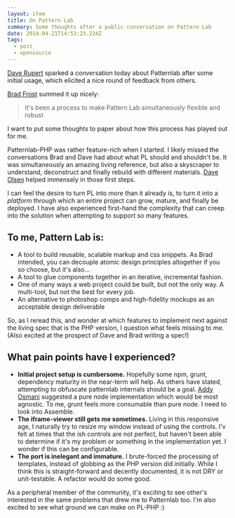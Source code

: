 ```yaml
---
layout: item
title: On Pattern Lab
summary: Some thoughts after a public conversation on Pattern Lab
date: 2014-04-21T14:53:23.224Z
tags:
  - post
  - opensource
---
```

[Dave Rupert](https://twitter.com/davatron5000 "‌") sparked a conversation today about Patternlab after some initial usage, which elicited a nice round of feedback from others.

[Brad Frost](https://twitter.com/bradfrost "‌") summed it up nicely:

<blockquote>It's been a process to make Pattern Lab simultaneously flexible and robust</blockquote>

I want to put some thoughts to paper about how this process has played out for me.

Patternlab-PHP was rather feature-rich when I started. I likely missed the conversations Brad and Dave had about what PL should and shouldn't be. It was simultaneously an amazing living reference, but also a skyscraper to understand, deconstruct and finally rebuild with different materials. [Dave Olsen](https://twitter.com/dmolsen "‌") helped immensely in those first steps.

I can feel the desire to turn PL into more than it already is, to turn it into a _platform_ through which an entire project can grow, mature, and finally be deployed. I have also experienced first-hand the complexity that can creep into the solution when attempting to support so many features.

## To me, Pattern Lab is:

- A tool to build reusable, scalable markup and css snippets. As Brad intended, you can decouple atomic design principles altogether if you so choose, but it's also...
- A tool to glue components together in an iterative, incremental fashion.
- One of many ways a web project could be built, but not the only way. A multi-tool, but not the best for every job.
- An alternative to photoshop comps and high-fidelity mockups as an acceptable design deliverable

So, as I reread this, and wonder at which features to implement next against the living spec that is the PHP version, I question what feels missing to me. (Also excited at the prospect of Dave and Brad writing a spec!)

## What pain points have I experienced?

- **Initial project setup is cumbersome.** Hopefully some npm, grunt, dependency maturity in the near-term will help. As others have stated, attempting to obfuscate patternlab internals should be a goal. [Addy Osmani](https://twitter.com/addyosmani "‌") suggested a pure node implementation which would be most agnostic. To me, grunt feels more consumable than pure node. I need to look into Assemble.
- **The iframe-viewer still gets me sometimes.** Living in this responsive age, I naturally try to resize my window instead of using the controls. I'v felt at times that the ish controls are not perfect, but haven't been able to determine if it's my problem or something in the implementation yet. I wonder if this can be configurable.
- **The port is inelegant and immature.** I brute-forced the processing of templates, instead of globbing as the PHP version did initially. While I think this is straight-forward and decently documented, it is not DRY or unit-testable. A refactor would do some good.

As a peripheral member of the community, it's exciting to see other's interested in the same problems that drew me to Patternlab too. I'm also excited to see what ground we can make on PL-PHP :)